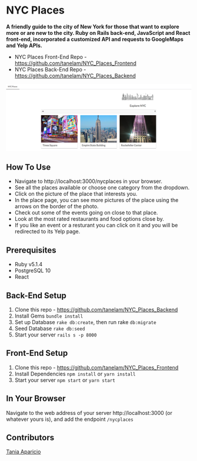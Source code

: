 # NYC Places

**A friendly guide to the city of New York for those that want to explore more or are new to the city. Ruby on Rails back-end, JavaScript and React front-end, incorporated a customized API and requests to GoogleMaps and Yelp APIs.**

* NYC Places Front-End Repo - https://github.com/tanelam/NYC_Places_Frontend
* NYC Places Back-End Repo - https://github.com/tanelam/NYC_Places_Backend

![alt text](https://github.com/tanelam/NYC_Places_Frontend/blob/master/screenshot.jpg)

## How To Use
 
 * Navigate to http://localhost:3000/nycplaces in your browser.
 * See all the places available or choose one category from the dropdown.
 * Click on the picture of the place that interests you.
 * In the place page, you can see more pictures of the place using the arrows on the border of the photo.
 * Check out some of the events going on close to that place.
 * Look at the most rated restaurants and food options close by.
 * If you like an event or a resturant you can click on it and you will be redirected to its Yelp page. 

## Prerequisites

* Ruby v5.1.4
* PostgreSQL 10
* React

## Back-End Setup

1. Clone this repo - https://github.com/tanelam/NYC_Places_Backend
2. Install Gems `bundle install`
3. Set up Database `rake db:create`, then run rake `db:migrate`
4. Seed Database `rake db:seed`
5. Start your server `rails s -p 8000`

## Front-End Setup

1. Clone this repo - https://github.com/tanelam/NYC_Places_Frontend
2. Install Dependencies `npm install` or `yarn install`
3. Start your server `npm start` or `yarn start`

## In Your Browser

Navigate to the web address of your server http://localhost:3000 (or whatever yours is), and add the endpoint `/nycplaces`

## Contributors

[Tania Aparicio](https://github.com/tanelam)
